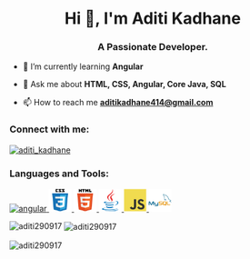 <h1 align="center">Hi 👋, I'm Aditi Kadhane</h1>
<h3 align="center">A Passionate Developer.</h3>


- 🌱 I’m currently learning **Angular**

- 💬 Ask me about **HTML, CSS, Angular, Core Java, SQL**

- 📫 How to reach me **aditikadhane414@gmail.com**

<h3 align="left">Connect with me:</h3>
<p align="left">
<a href="https://instagram.com/aditi_kadhane" target="blank"><img align="center" src="https://raw.githubusercontent.com/rahuldkjain/github-profile-readme-generator/master/src/images/icons/Social/instagram.svg" alt="aditi_kadhane" height="30" width="40" /></a>
</p>

<h3 align="left">Languages and Tools:</h3>
<p align="left"> <a href="https://angular.io" target="_blank" rel="noreferrer"> <img src="https://angular.io/assets/images/logos/angular/angular.svg" alt="angular" width="40" height="40"/> </a> <a href="https://www.w3schools.com/css/" target="_blank" rel="noreferrer"> <img src="https://raw.githubusercontent.com/devicons/devicon/master/icons/css3/css3-original-wordmark.svg" alt="css3" width="40" height="40"/> </a> <a href="https://www.w3.org/html/" target="_blank" rel="noreferrer"> <img src="https://raw.githubusercontent.com/devicons/devicon/master/icons/html5/html5-original-wordmark.svg" alt="html5" width="40" height="40"/> </a> <a href="https://www.java.com" target="_blank" rel="noreferrer"> <img src="https://raw.githubusercontent.com/devicons/devicon/master/icons/java/java-original.svg" alt="java" width="40" height="40"/> </a> <a href="https://developer.mozilla.org/en-US/docs/Web/JavaScript" target="_blank" rel="noreferrer"> <img src="https://raw.githubusercontent.com/devicons/devicon/master/icons/javascript/javascript-original.svg" alt="javascript" width="40" height="40"/> </a> <a href="https://www.mysql.com/" target="_blank" rel="noreferrer"> <img src="https://raw.githubusercontent.com/devicons/devicon/master/icons/mysql/mysql-original-wordmark.svg" alt="mysql" width="40" height="40"/> </a> </p>

<p><img align="left" src="https://github-readme-stats.vercel.app/api/top-langs?username=aditi290917&show_icons=true&locale=en&layout=compact" alt="aditi290917" /></p>

<p>&nbsp;<img align="center" src="https://github-readme-stats.vercel.app/api?username=aditi290917&show_icons=true&locale=en" alt="aditi290917" /></p>

<p><img align="center" src="https://github-readme-streak-stats.herokuapp.com/?user=aditi290917&" alt="aditi290917" /></p>
